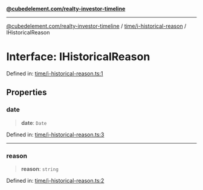 [**@cubedelement.com/realty-investor-timeline**](../../../index.md)

---

[@cubedelement.com/realty-investor-timeline](../../../modules.md) / [time/i-historical-reason](../index.md) / IHistoricalReason

# Interface: IHistoricalReason

Defined in: [time/i-historical-reason.ts:1](https://github.com/kvernon/realty-investor-timeline/blob/604db9c08bd36b2a48c8b342796ed6cd0d1401e0/src/time/i-historical-reason.ts#L1)

## Properties

### date

> **date**: `Date`

Defined in: [time/i-historical-reason.ts:3](https://github.com/kvernon/realty-investor-timeline/blob/604db9c08bd36b2a48c8b342796ed6cd0d1401e0/src/time/i-historical-reason.ts#L3)

---

### reason

> **reason**: `string`

Defined in: [time/i-historical-reason.ts:2](https://github.com/kvernon/realty-investor-timeline/blob/604db9c08bd36b2a48c8b342796ed6cd0d1401e0/src/time/i-historical-reason.ts#L2)
